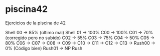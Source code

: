 # piscina42
Ejercicios de la piscina de 42

Shell 00 -> 85% (último mal)
Shell 01 -> 100%
C00 -> 100%
C01 -> 70% (corregido pero no subido)
C02 -> 55%
C03 -> 75%
C04 -> 50%
C05 -> 80%
C06 ->
C07 ->
C08 ->
C09 ->
C10 ->
C11 ->
C12 ->
C13 ->
Rush00 -> 0% (Código bien)
Rush01 -> NP
Rush
